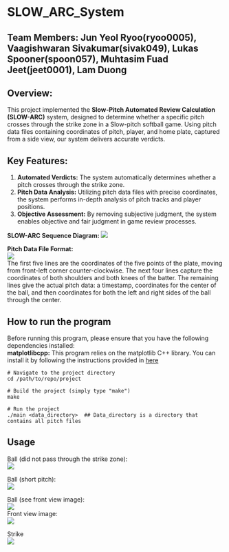 # SLOW_ARC_System
## Team Members: Jun Yeol Ryoo(ryoo0005), Vaagishwaran Sivakumar(sivak049), Lukas Spooner(spoon057), Muhtasim Fuad Jeet(jeet0001), Lam Duong

## Overview:
This project implemented the **Slow-Pitch Automated Review Calculation (SLOW-ARC)** system, designed to determine whether a specific pitch crosses through the strike zone in a Slow-pitch softball game. Using pitch data files containing coordinates of pitch, player, and home plate, captured from a side view, our system delivers accurate verdicts.

## Key Features:
1) **Automated Verdicts:** The system automatically determines whether a pitch crosses through the strike zone.
2) **Pitch Data Analysis:** Utilizing pitch data files with precise coordinates, the system performs in-depth analysis of pitch tracks and player positions.
3) **Objective Assessment:** By removing subjective judgment, the system enables objective and fair judgment in game review processes.

**SLOW-ARC Sequence Diagram:**
![](images/sequence_diagram.bmp)

**Pitch Data File Format:**<br>
![](images/pitch_data_file.bmp)<br>
The first five lines are the coordinates of the five points of the plate, moving from front-left corner counter-clockwise. The next four lines capture the coordinates of both shoulders and both knees of the batter. The remaining lines give the actual pitch data: a timestamp, coordinates for the center of the ball, and then coordinates for both the left and right sides of the ball through the center.

## How to run the program
Before running this program, please ensure that you have the following dependencies installed:<br>
**matplotlibcpp:** This program relies on the matplotlib C++ library. You can install it by following the instructions provided in [here](https://github.com/lava/matplotlib-cpp)
```
# Navigate to the project directory 
cd /path/to/repo/project

# Build the project (simply type "make")
make
 
# Run the project
./main <data_directory>  ## Data_directory is a directory that contains all pitch files
```

## Usage
Ball (did not pass through the strike zone):<br>
![](images/ball1.gif)

Ball (short pitch):<br>
![](images/ball2_short.gif)

Ball (see front view image):<br>
![](images/ball3.gif)<br>
Front view image:<br>
![](images/ball3_front.png)

Strike<br>
![](images/strike.gif)
